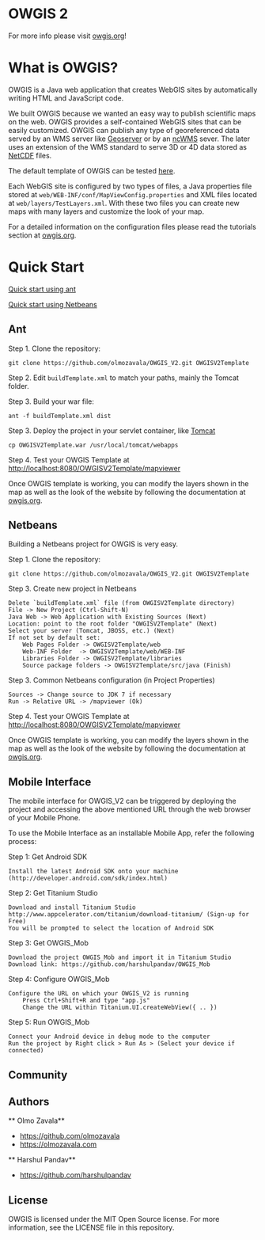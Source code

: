 OWGIS 2
=====

For more info please visit [owgis.org](http://owgis.org)!

# What is OWGIS?
OWGIS is a Java web application that creates 
WebGIS sites by automatically writing HTML and JavaScript code. 

We built OWGIS because we wanted an easy way to 
publish scientific maps on the web. OWGIS provides a
self-contained WebGIS sites that can be easily customized.
OWGIS can publish any type of georeferenced data served
by an WMS server like [Geoserver](http://geoserver.org)
or by an [ncWMS](http://www.resc.rdg.ac.uk/trac/ncWMS/) sever. 
The later uses an extension of the WMS standard to 
serve 3D or 4D data stored as [NetCDF](http://www.unidata.ucar.edu/software/netcdf/) files.

The default template of OWGIS can be tested 
<a href="http://owgis.servehttp.com:8080/OWGISV2Template/mapviewer"> here</a>.

Each WebGIS site is configured by two types of files, a 
Java properties file stored at `web/WEB-INF/conf/MapViewConfig.properties`
and XML files located at `web/layers/TestLayers.xml`.
With these two files you can create new maps with many layers
and customize the look of your map. 

For a detailed information on the configuration files please
read the tutorials section at [owgis.org](http://owgis.org).

# Quick Start 

[Quick start using ant](#ant)

[Quick start using Netbeans](#netbeans)

## Ant
Step 1. Clone the repository:
 
    git clone https://github.com/olmozavala/OWGIS_V2.git OWGISV2Template

Step 2. Edit `buildTemplate.xml` to match your paths, mainly the Tomcat folder.

Step 3. Build your war file:
    
    ant -f buildTemplate.xml dist

Step 3. Deploy the project in your servlet container, like [Tomcat](http://tomcat.apache.org/)

    cp OWGISV2Template.war /usr/local/tomcat/webapps

Step 4. Test your OWGIS Template at <http://localhost:8080/OWGISV2Template/mapviewer>

Once OWGIS template is working, you can modify the layers shown
in the map as well as the look of the website by following the
documentation at [owgis.org](http://owgis.org).

## Netbeans
Building a Netbeans project for OWGIS is very easy. 

Step 1. Clone the repository:

    git clone https://github.com/olmozavala/OWGIS_V2.git OWGISV2Template

Step 3. Create new project in Netbeans

    Delete `buildTemplate.xml` file (from OWGISV2Template directory)
    File -> New Project (Ctrl-Shift-N)
    Java Web -> Web Application with Existing Sources (Next)
    Location: point to the root folder "OWGISV2Template" (Next)
    Select your server (Tomcat, JBOSS, etc.) (Next)
    If not set by default set:
        Web Pages Folder -> OWGISV2Template/web
        Web-INF Folder  -> OWGISV2Template/web/WEB-INF
        Libraries Folder -> OWGISV2Template/libraries 
        Source package folders -> OWGISV2Template/src/java (Finish)

Step 3. Common Netbeans configuration (in Project Properties)

    Sources -> Change source to JDK 7 if necessary
    Run -> Relative URL -> /mapviewer (Ok)

Step 4. Test your OWGIS Template at <http://localhost:8080/OWGISV2Template/mapviewer>

Once OWGIS template is working, you can modify the layers shown
in the map as well as the look of the website by following the
documentation at [owgis.org](http://owgis.org).

## Mobile Interface
The mobile interface for OWGIS_V2 can be triggered by deploying the project and accessing 
the above mentioned URL through the web browser of your Mobile Phone.

To use the Mobile Interface as an installable Mobile App, refer the following process:

Step 1: Get Android SDK

    Install the latest Android SDK onto your machine (http://developer.android.com/sdk/index.html)

Step 2: Get Titanium Studio

    Download and install Titanium Studio http://www.appcelerator.com/titanium/download-titanium/ (Sign-up for Free)
    You will be prompted to select the location of Android SDK
	
	
Step 3: Get OWGIS_Mob

    Download the project OWGIS_Mob and import it in Titanium Studio
    Download link: https://github.com/harshulpandav/OWGIS_Mob

Step 4: Configure OWGIS_Mob

    Configure the URL on which your OWGIS_V2 is running
    	Press Ctrl+Shift+R and type "app.js"
    	Change the URL within Titanium.UI.createWebView({ .. }) 

Step 5: Run OWGIS_Mob

    Connect your Android device in debug mode to the computer
    Run the project by Right click > Run As > (Select your device if connected)	
	
	
## Community 
## Authors

** Olmo Zavala**
+ <https://github.com/olmozavala>
+ <https://olmozavala.com>

** Harshul Pandav**
+ <https://github.com/harshulpandav>

## License
OWGIS is licensed under the MIT Open Source license. 
For more information, see the LICENSE file in this repository.
